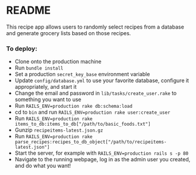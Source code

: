 # README

This recipe app allows users to randomly select recipes from a database and generate grocery lists based on those recipes.

### To deploy:
* Clone onto the production machine
* Run `bundle install`
* Set a production `secret_key_base` environment variable
* Update `config/database.yml` to use your favorite database, configure it appropriately, and start it
* Change the email and password in `lib/tasks/create_user.rake` to something you want to use
* Run `RAILS_ENV=production rake db:schema:load`
* cd to `bin` and run `RAILS_ENV=production rake user:create_user`
* Run `RAILS_ENV=production rake items_to_db:items_to_db["/path/to/basic_foods.txt"]`
* Gunzip `recipeitems-latest.json.gz`
* Run `RAILS_ENV=production rake parse_recipes:recipes_to_db_object["/path/to/recipeitems-latest.json"]`
* Start the server, for example with `RAILS_ENV=production rails s -p 80`
* Navigate to the running webpage, log in as the admin user you created, and do what you want!

